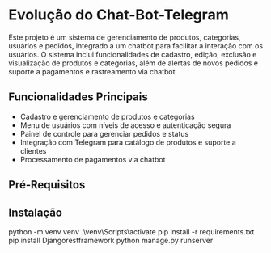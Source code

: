 # Evolução do Chat-Bot-Telegram
Este projeto é um sistema de gerenciamento de produtos, categorias, usuários e pedidos, integrado a um chatbot para facilitar a interação com os usuários. O sistema inclui funcionalidades de cadastro, edição, exclusão e visualização de produtos e categorias, além de alertas de novos pedidos e suporte a pagamentos e rastreamento via chatbot.

## Funcionalidades Principais
- Cadastro e gerenciamento de produtos e categorias
- Menu de usuários com níveis de acesso e autenticação segura
- Painel de controle para gerenciar pedidos e status
- Integração com Telegram para catálogo de produtos e suporte a clientes
- Processamento de pagamentos via chatbot

## Pré-Requisitos

## Instalação
python -m venv venv
.\venv\Scripts\activate
pip install -r requirements.txt
pip install Djangorestframework
python manage.py runserver